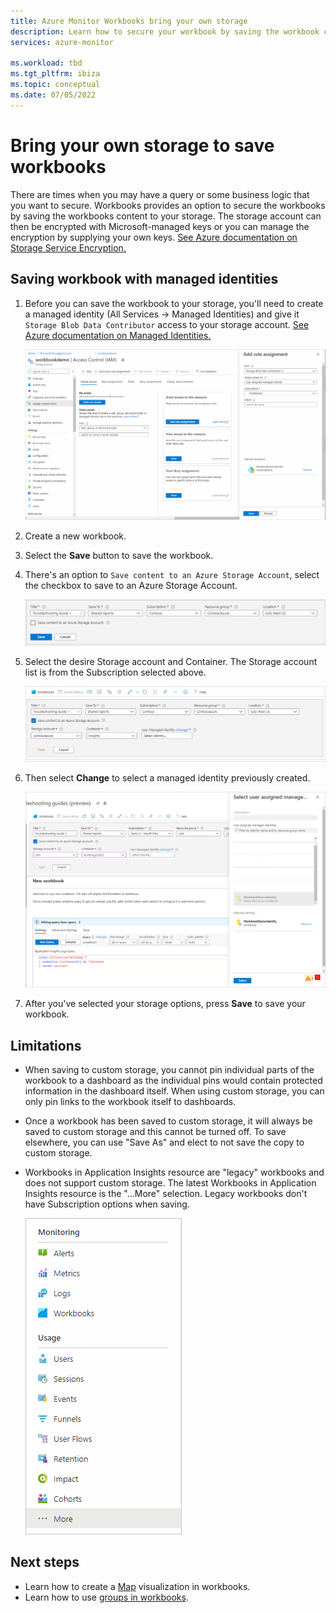 ```yaml
---
title: Azure Monitor Workbooks bring your own storage
description: Learn how to secure your workbook by saving the workbook content to your storage
services: azure-monitor

ms.workload: tbd
ms.tgt_pltfrm: ibiza
ms.topic: conceptual
ms.date: 07/05/2022
---
```


# Bring your own storage to save workbooks

There are times when you may have a query or some business logic that you want to secure. Workbooks provides an option to secure the workbooks by saving the workbooks content to your storage. The storage account can then be encrypted with Microsoft-managed keys or you can manage the encryption by supplying your own keys. [See Azure documentation on Storage Service Encryption.](../../storage/common/storage-service-encryption.md)

## Saving workbook with managed identities

1. Before you can save the workbook to your storage, you'll need to create a managed identity (All Services -> Managed Identities) and give it `Storage Blob Data Contributor` access to your storage account. [See Azure documentation on Managed Identities.](../../active-directory/managed-identities-azure-resources/how-to-manage-ua-identity-portal.md)

    [![Screenshot showing adding a role assignment](./media/workbooks-bring-your-own-storage/add-identity-role-assignment.png)](./media/workbooks-bring-your-own-storage/add-identity-role-assignment.png#lightbox)

2. Create a new workbook.
3. Select the **Save** button to save the workbook.
4. There's an option to `Save content to an Azure Storage Account`, select the checkbox to save to an Azure Storage Account.

    ![Screenshot showing the **Save** dialog.](./media/workbooks-bring-your-own-storage/saved-dialog-default.png)

5. Select the desire Storage account and Container. The Storage account list is from the Subscription selected above.

    ![Screenshot showing the **Save** dialog with storage option.](./media/workbooks-bring-your-own-storage/save-dialog-with-storage.png)

6. Then select **Change** to select a managed identity previously created.

    [![Screenshot showing change identity dialog](./media/workbooks-bring-your-own-storage/change-managed-identity.png)](./media/workbooks-bring-your-own-storage/change-managed-identity.png#lightbox)

7. After you've selected your storage options, press **Save** to save your workbook.

## Limitations

- When saving to custom storage, you cannot pin individual parts of the workbook to a dashboard as the individual pins would contain protected information in the dashboard itself. When using custom storage, you can only pin links to the workbook itself to dashboards.
- Once a workbook has been saved to custom storage, it will always be saved to custom storage and this cannot be turned off. To save elsewhere, you can use "Save As" and elect to not save the copy to custom storage.
- Workbooks in Application Insights resource are "legacy" workbooks and does not support custom storage. The latest Workbooks in Application Insights resource is the "...More" selection. Legacy workbooks don't have Subscription options when saving.

   ![Screenshot showing legacy workbook](./media/workbooks-bring-your-own-storage/legacy-workbooks.png)

## Next steps

- Learn how to create a [Map](workbooks-map-visualizations.md) visualization in workbooks.
- Learn how to use [groups in workbooks](../visualize/workbooks-groups.md).